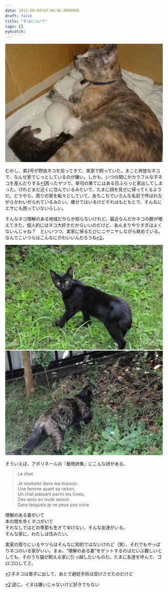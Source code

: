 ```yaml
---
date: 2012-09-04T03:36:06.0000000
draft: false
title: "ネコについて"
tags: []
eyecatch: 
---
```

<p><img src="20060930224037.jpg" alt="f:id:daruyanagi:20060930224037j:plain" title="f:id:daruyanagi:20060930224037j:plain" class="hatena-fotolife"></p><p>むかし、弟2号が野良ネコを拾ってきて、実家で飼っていた。まこと奔放なネコで、なんせ家でじっとしているのが嫌い。しかも、いつの間にかカラフルな子ネコを産んだりする<a href="#f1" name="fn1" title="子ネコは里子に出して、あとで避妊手術は受けさせたのだけど">*1</a>困ったヤツで、挙句の果てにはある日ふらっと家出してしまった。けれどまだ近くに住んでいるみたいで、たまに顔を見せに帰ってくるようだ。どうやら、周りの家を転々としていて、あちこちでいろんな名前で呼ばれながらかわいがられているみたい。痩せてはいるけどそれはもともとで、そんなにエサにも困っていないらしい。</p><p>そんなネコ理解のある地域だからか知らないけれど、最近なんだかネコの数が増えてきた。個人的にはネコ大好きだからいいのだけど、あんまりやりすぎはよくないんじゃね？　といいつつ、実家に帰るたびにニヤニヤしながら眺めている。なんでこいつらはこんなにかわいいんだろうね<a href="#f2" name="fn2" title="逆に、イヌは嫌いじゃないけど好きでもない">*2</a>。</p><p><img src="20120902130210.jpg" alt="f:id:daruyanagi:20120902130210j:plain" title="f:id:daruyanagi:20120902130210j:plain" class="hatena-fotolife"><img src="20120902130337.jpg" alt="f:id:daruyanagi:20120902130337j:plain" title="f:id:daruyanagi:20120902130337j:plain" class="hatena-fotolife"></p><p>そういえば、アポリネールの『動物詩集』にこんな詩がある。</p>

<blockquote>
<p>Le chat</p><p>Je souhaite dans ma maison:  <br />
Une femme ayant sa raison,  <br />
Un chat passant parmi les livres,  <br />
Des amis en toute saison <br />
Sans lesquels je ne peux pas vivre. </p>

</blockquote>
<p>理解のある妻がいて<br />
本の間を歩くネコがいて<br />
それなしではどの季節も生きてゆけない、そんな友達がいる。<br />
そんな家に、わたしは住みたい。</p><p>実家の周りにいるヤツらはそんなに知的ではないけれど（笑）、それでもやっぱりネコのいる家がいい。まぁ、“理解のある妻”をゲットするのはだいぶ難しいとしても、そのうち猫が飼える家に引っ越したいものだ。たまに友達を呼んで、ゴロゴロしてさ。</p>
<div class="footnote">
<p class="footnote"><a href="#fn1" name="f1" class="footnote-number">*1</a><span class="footnote-delimiter">:</span><span class="footnote-text">子ネコは里子に出して、あとで避妊手術は受けさせたのだけど</span></p>
<p class="footnote"><a href="#fn2" name="f2" class="footnote-number">*2</a><span class="footnote-delimiter">:</span><span class="footnote-text">逆に、イヌは嫌いじゃないけど好きでもない</span></p>
</div>